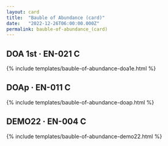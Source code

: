 ```yaml
---
layout: card
title:  "Bauble of Abundance (card)"
date:   "2022-12-26T06:00:00.000Z"
permalink: bauble-of-abundance_(card)
---
```


## DOA 1st &middot; EN-021 C

{% include templates/bauble-of-abundance-doa1e.html %}


## DOAp &middot; EN-011 C

{% include templates/bauble-of-abundance-doap.html %}


## DEMO22 &middot; EN-004 C

{% include templates/bauble-of-abundance-demo22.html %}
